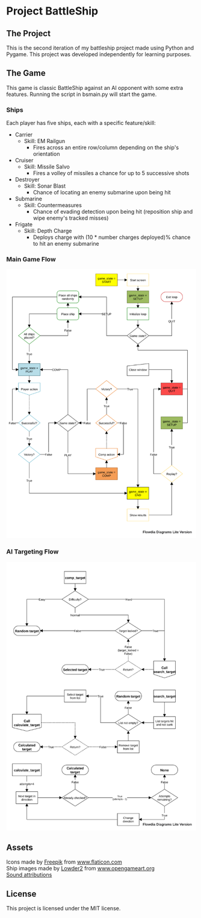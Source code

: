 # Project BattleShip
## The Project
This is the second iteration of my battleship project made using Python and Pygame.
This project was developed independently for learning purposes.


## The Game
This game is classic BattleShip against an AI opponent with some extra features.
Running the script in bsmain.py will start the game.

### Ships
Each player has five ships, each with a specific feature/skill:
- Carrier
  - Skill: EM Railgun
    - Fires across an entire row/column depending on the ship's orientation
- Cruiser
  - Skill: Missile Salvo
    - Fires a volley of missiles a chance for up to 5 successive shots
- Destroyer
  - Skill: Sonar Blast
    - Chance of locating an enemy submarine upon being hit
- Submarine
  - Skill: Countermeasures
    - Chance of evading detection upon being hit (reposition ship and wipe enemy's tracked misses)
- Frigate
  - Skill: Depth Charge
    - Deploys charge with (10 * number charges deployed)% chance to hit an enemy submarine

### Main Game Flow

![main_game_flow](Images/bs_main_flow.svg "Main Game Flow")

### AI Targeting Flow

![ai_target_flow](Images/bs_comp_target_flow.svg "AI Targeting Flow")

## Assets
<div>Icons made by <a href="https://www.freepik.com" title="Freepik">Freepik</a> from <a href="https://www.flaticon.com/" title="Flaticon">www.flaticon.com</a></div>
<div>Ship images made by <a href="https://opengameart.org/content/sea-warfare-set-ships-and-more" title="Sea Warfare set">Lowder2</a> from <a href="https://www.opengameart.org/" title="OpenGameArt">www.opengameart.org</a></div>
<a href="/Sounds/ATTRIBUTION.md">Sound attributions</a>

## License
This project is licensed under the MIT license.